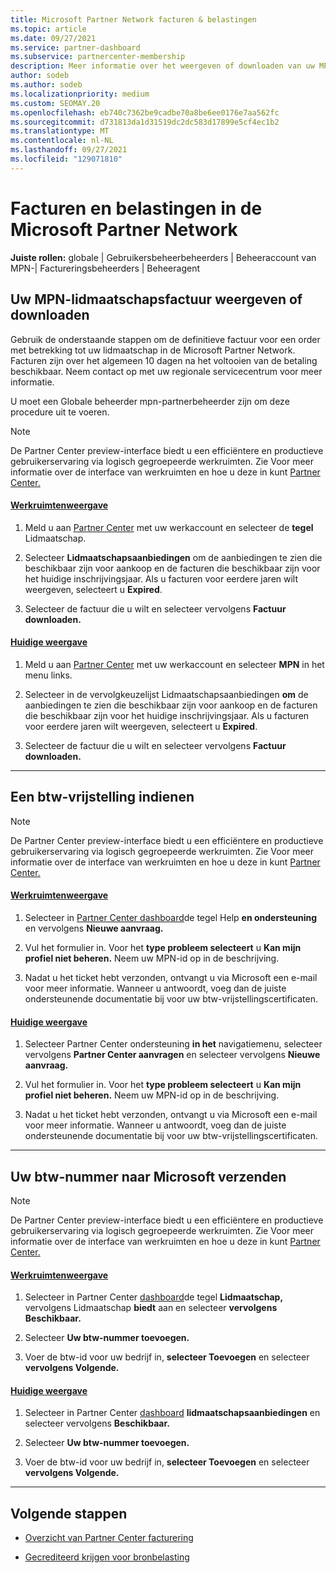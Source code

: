 ```yaml
---
title: Microsoft Partner Network facturen & belastingen
ms.topic: article
ms.date: 09/27/2021
ms.service: partner-dashboard
ms.subservice: partnercenter-membership
description: Meer informatie over het weergeven of downloaden van uw MPN-lidmaatschapsfactuur, het indienen voor btw-vrijstelling en het verzenden van uw btw-nummer door Microsoft.
author: sodeb
ms.author: sodeb
ms.localizationpriority: medium
ms.custom: SEOMAY.20
ms.openlocfilehash: eb740c7362be9cadbe70a8be6ee0176e7aa562fc
ms.sourcegitcommit: d731813da1d31519dc2dc583d17899e5cf4ec1b2
ms.translationtype: MT
ms.contentlocale: nl-NL
ms.lasthandoff: 09/27/2021
ms.locfileid: "129071810"
---
```

# <a name="invoices-and-taxes-in-the-microsoft-partner-network"></a>Facturen en belastingen in de Microsoft Partner Network

**Juiste rollen:** globale | Gebruikersbeheerbeheerders | Beheeraccount van MPN-| Factureringsbeheerders | Beheeragent

## <a name="view-or-download-your-mpn-membership-invoice"></a>Uw MPN-lidmaatschapsfactuur weergeven of downloaden

Gebruik de onderstaande stappen om de definitieve factuur voor een order met betrekking tot uw lidmaatschap in de Microsoft Partner Network. Facturen zijn over het algemeen 10 dagen na het voltooien van de betaling beschikbaar. Neem contact op met uw regionale servicecentrum voor meer informatie.  

U moet een Globale beheerder mpn-partnerbeheerder zijn om deze procedure uit te voeren.

> [!NOTE]
> De Partner Center preview-interface biedt u een efficiëntere en productieve gebruikerservaring via logisch gegroepeerde werkruimten. Zie Voor meer informatie over de interface van werkruimten en hoe u deze in kunt [Partner Center.](get-around-partner-center.md#turn-workspaces-on-and-off)

#### <a name="workspaces-view"></a>[Werkruimtenweergave](#tab/workspaces-view)

1. Meld u aan [Partner Center](https://partner.microsoft.com/dashboard/home) met uw werkaccount en selecteer de **tegel** Lidmaatschap.

2. Selecteer **Lidmaatschapsaanbiedingen** om de aanbiedingen te zien die beschikbaar zijn voor aankoop en de facturen die beschikbaar zijn voor het huidige inschrijvingsjaar. Als u facturen voor eerdere jaren wilt weergeven, selecteert u **Expired**.

3. Selecteer de factuur die u wilt en selecteer vervolgens **Factuur downloaden.**

#### <a name="current-view"></a>[Huidige weergave](#tab/current-view)

1. Meld u aan [Partner Center](https://partner.microsoft.com/dashboard/home) met uw werkaccount en selecteer **MPN** in het menu links.

2. Selecteer in de vervolgkeuzelijst Lidmaatschapsaanbiedingen **om** de aanbiedingen te zien die beschikbaar zijn voor aankoop en de facturen die beschikbaar zijn voor het huidige inschrijvingsjaar. Als u facturen voor eerdere jaren wilt weergeven, selecteert u **Expired**.

3. Selecteer de factuur die u wilt en selecteer vervolgens **Factuur downloaden.**

* * *

## <a name="file-a-tax-exemption"></a>Een btw-vrijstelling indienen

> [!NOTE]
> De Partner Center preview-interface biedt u een efficiëntere en productieve gebruikerservaring via logisch gegroepeerde werkruimten. Zie Voor meer informatie over de interface van werkruimten en hoe u deze in kunt [Partner Center.](get-around-partner-center.md#turn-workspaces-on-and-off)

#### <a name="workspaces-view"></a>[Werkruimtenweergave](#tab/workspaces-view)

1. Selecteer in [Partner Center dashboard](https://partner.microsoft.com/dashboard/home)de tegel Help **en ondersteuning** en vervolgens **Nieuwe aanvraag.**

2. Vul het formulier in. Voor het **type probleem selecteert** u **Kan mijn profiel niet beheren.** Neem uw MPN-id op in de beschrijving.

3. Nadat u het ticket hebt verzonden, ontvangt u via Microsoft een e-mail voor meer informatie. Wanneer u antwoordt, voeg dan de juiste ondersteunende documentatie bij voor uw btw-vrijstellingscertificaten.

#### <a name="current-view"></a>[Huidige weergave](#tab/current-view)

1. Selecteer Partner Center ondersteuning **in het** navigatiemenu, selecteer vervolgens **Partner Center aanvragen** en selecteer vervolgens **Nieuwe aanvraag.**

2. Vul het formulier in. Voor het **type probleem selecteert** u **Kan mijn profiel niet beheren.** Neem uw MPN-id op in de beschrijving.

3. Nadat u het ticket hebt verzonden, ontvangt u via Microsoft een e-mail voor meer informatie. Wanneer u antwoordt, voeg dan de juiste ondersteunende documentatie bij voor uw btw-vrijstellingscertificaten.

* * *

## <a name="send-microsoft-your-vat-id-number"></a>Uw btw-nummer naar Microsoft verzenden

> [!NOTE]
> De Partner Center preview-interface biedt u een efficiëntere en productieve gebruikerservaring via logisch gegroepeerde werkruimten. Zie Voor meer informatie over de interface van werkruimten en hoe u deze in kunt [Partner Center.](get-around-partner-center.md#turn-workspaces-on-and-off)

#### <a name="workspaces-view"></a>[Werkruimtenweergave](#tab/workspaces-view)

1. Selecteer in Partner Center [dashboard](https://partner.microsoft.com/dashboard/home)de tegel **Lidmaatschap,** vervolgens Lidmaatschap **biedt** aan en selecteer **vervolgens Beschikbaar.**

2. Selecteer **Uw btw-nummer toevoegen.**

3. Voer de btw-id voor uw bedrijf in, **selecteer Toevoegen** en selecteer **vervolgens Volgende.**

#### <a name="current-view"></a>[Huidige weergave](#tab/current-view)

1. Selecteer in Partner Center [dashboard](https://partner.microsoft.com/dashboard/home) **lidmaatschapsaanbiedingen** en selecteer vervolgens **Beschikbaar.**

2. Selecteer **Uw btw-nummer toevoegen.**

3. Voer de btw-id voor uw bedrijf in, **selecteer Toevoegen** en selecteer **vervolgens Volgende.**

* * *

## <a name="next-steps"></a>Volgende stappen

- [Overzicht van Partner Center facturering](billing-basics.md)

- [Gecrediteerd krijgen voor bronbelasting](withholding-tax-credit-form.md)